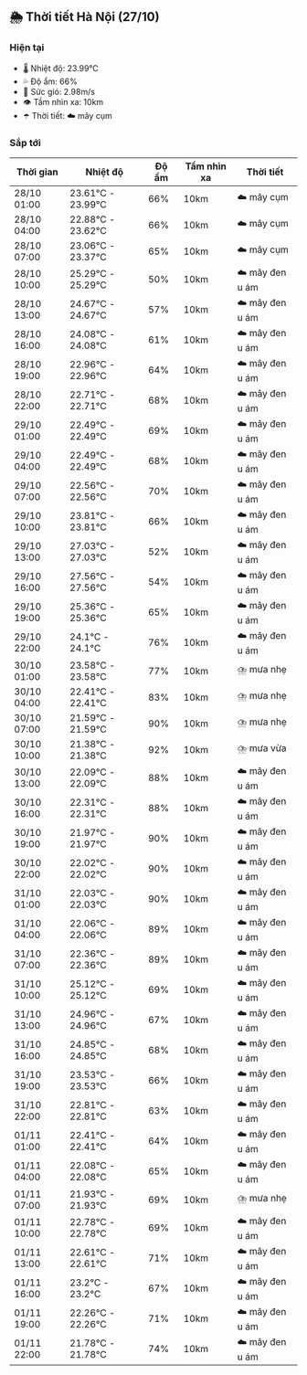 ## 🌦️ Thời tiết Hà Nội (27/10)

### Hiện tại

- 🌡️ Nhiệt độ: 23.99℃
- 💦 Độ ẩm: 66%
- 💨 Sức gió: 2.98m/s
- 👁️ Tầm nhìn xa: 10km
- ☂️ Thời tiết: ☁️ mây cụm

### Sắp tới

| Thời gian | Nhiệt độ | Độ ẩm | Tầm nhìn xa | Thời tiết |
| --- | --- | --- | --- | --- |
| 28/10 01:00 | 23.61℃ - 23.99℃ | 66% | 10km | ☁️ mây cụm |
| 28/10 04:00 | 22.88℃ - 23.62℃ | 66% | 10km | ☁️ mây cụm |
| 28/10 07:00 | 23.06℃ - 23.37℃ | 65% | 10km | ☁️ mây cụm |
| 28/10 10:00 | 25.29℃ - 25.29℃ | 50% | 10km | ☁️ mây đen u ám |
| 28/10 13:00 | 24.67℃ - 24.67℃ | 57% | 10km | ☁️ mây đen u ám |
| 28/10 16:00 | 24.08℃ - 24.08℃ | 61% | 10km | ☁️ mây đen u ám |
| 28/10 19:00 | 22.96℃ - 22.96℃ | 64% | 10km | ☁️ mây đen u ám |
| 28/10 22:00 | 22.71℃ - 22.71℃ | 68% | 10km | ☁️ mây đen u ám |
| 29/10 01:00 | 22.49℃ - 22.49℃ | 69% | 10km | ☁️ mây đen u ám |
| 29/10 04:00 | 22.49℃ - 22.49℃ | 68% | 10km | ☁️ mây đen u ám |
| 29/10 07:00 | 22.56℃ - 22.56℃ | 70% | 10km | ☁️ mây đen u ám |
| 29/10 10:00 | 23.81℃ - 23.81℃ | 66% | 10km | ☁️ mây đen u ám |
| 29/10 13:00 | 27.03℃ - 27.03℃ | 52% | 10km | ☁️ mây đen u ám |
| 29/10 16:00 | 27.56℃ - 27.56℃ | 54% | 10km | ☁️ mây đen u ám |
| 29/10 19:00 | 25.36℃ - 25.36℃ | 65% | 10km | ☁️ mây đen u ám |
| 29/10 22:00 | 24.1℃ - 24.1℃ | 76% | 10km | ☁️ mây đen u ám |
| 30/10 01:00 | 23.58℃ - 23.58℃ | 77% | 10km | ⛈️ mưa nhẹ |
| 30/10 04:00 | 22.41℃ - 22.41℃ | 83% | 10km | ⛈️ mưa nhẹ |
| 30/10 07:00 | 21.59℃ - 21.59℃ | 90% | 10km | ⛈️ mưa nhẹ |
| 30/10 10:00 | 21.38℃ - 21.38℃ | 92% | 10km | ⛈️ mưa vừa |
| 30/10 13:00 | 22.09℃ - 22.09℃ | 88% | 10km | ☁️ mây đen u ám |
| 30/10 16:00 | 22.31℃ - 22.31℃ | 88% | 10km | ☁️ mây đen u ám |
| 30/10 19:00 | 21.97℃ - 21.97℃ | 90% | 10km | ☁️ mây đen u ám |
| 30/10 22:00 | 22.02℃ - 22.02℃ | 90% | 10km | ☁️ mây đen u ám |
| 31/10 01:00 | 22.03℃ - 22.03℃ | 90% | 10km | ☁️ mây đen u ám |
| 31/10 04:00 | 22.06℃ - 22.06℃ | 89% | 10km | ☁️ mây đen u ám |
| 31/10 07:00 | 22.36℃ - 22.36℃ | 89% | 10km | ☁️ mây đen u ám |
| 31/10 10:00 | 25.12℃ - 25.12℃ | 69% | 10km | ☁️ mây đen u ám |
| 31/10 13:00 | 24.96℃ - 24.96℃ | 67% | 10km | ☁️ mây đen u ám |
| 31/10 16:00 | 24.85℃ - 24.85℃ | 68% | 10km | ☁️ mây đen u ám |
| 31/10 19:00 | 23.53℃ - 23.53℃ | 66% | 10km | ☁️ mây đen u ám |
| 31/10 22:00 | 22.81℃ - 22.81℃ | 63% | 10km | ☁️ mây đen u ám |
| 01/11 01:00 | 22.41℃ - 22.41℃ | 64% | 10km | ☁️ mây đen u ám |
| 01/11 04:00 | 22.08℃ - 22.08℃ | 65% | 10km | ☁️ mây đen u ám |
| 01/11 07:00 | 21.93℃ - 21.93℃ | 69% | 10km | ⛈️ mưa nhẹ |
| 01/11 10:00 | 22.78℃ - 22.78℃ | 69% | 10km | ☁️ mây đen u ám |
| 01/11 13:00 | 22.61℃ - 22.61℃ | 71% | 10km | ☁️ mây đen u ám |
| 01/11 16:00 | 23.2℃ - 23.2℃ | 67% | 10km | ☁️ mây đen u ám |
| 01/11 19:00 | 22.26℃ - 22.26℃ | 71% | 10km | ☁️ mây đen u ám |
| 01/11 22:00 | 21.78℃ - 21.78℃ | 74% | 10km | ☁️ mây đen u ám |
